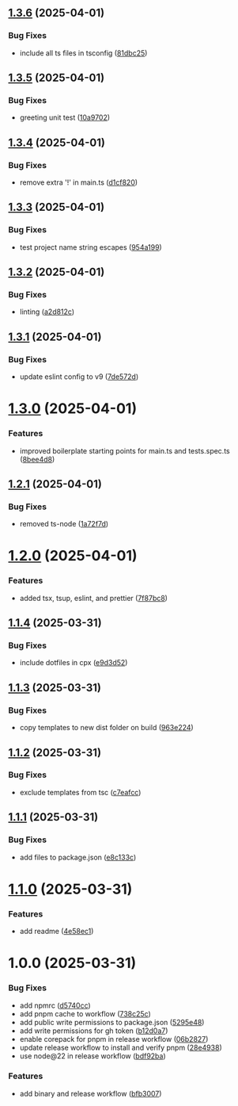 ## [1.3.6](https://github.com/sprout-lab/grow/compare/v1.3.5...v1.3.6) (2025-04-01)


### Bug Fixes

* include all ts files in tsconfig ([81dbc25](https://github.com/sprout-lab/grow/commit/81dbc25b5f1e2457ea4243dfac6e548e40f9462c))

## [1.3.5](https://github.com/sprout-lab/grow/compare/v1.3.4...v1.3.5) (2025-04-01)


### Bug Fixes

* greeting unit test ([10a9702](https://github.com/sprout-lab/grow/commit/10a970234d0e44091fad88645335e4f7c80f559d))

## [1.3.4](https://github.com/sprout-lab/grow/compare/v1.3.3...v1.3.4) (2025-04-01)


### Bug Fixes

* remove extra '!' in main.ts ([d1cf820](https://github.com/sprout-lab/grow/commit/d1cf820730205d59487faaf98be7c54ce0026103))

## [1.3.3](https://github.com/sprout-lab/grow/compare/v1.3.2...v1.3.3) (2025-04-01)


### Bug Fixes

* test project name string escapes ([954a199](https://github.com/sprout-lab/grow/commit/954a199177a56d003eff5f89f4e84db5bf783bbc))

## [1.3.2](https://github.com/sprout-lab/grow/compare/v1.3.1...v1.3.2) (2025-04-01)


### Bug Fixes

* linting ([a2d812c](https://github.com/sprout-lab/grow/commit/a2d812cb4ab2ac147d45b182b321f192b39ed922))

## [1.3.1](https://github.com/sprout-lab/grow/compare/v1.3.0...v1.3.1) (2025-04-01)


### Bug Fixes

* update eslint config to v9 ([7de572d](https://github.com/sprout-lab/grow/commit/7de572d7c6a1a3d690b7ec08cc183258507c9d9c))

# [1.3.0](https://github.com/sprout-lab/grow/compare/v1.2.1...v1.3.0) (2025-04-01)


### Features

* improved boilerplate starting points for main.ts and tests.spec.ts ([8bee4d8](https://github.com/sprout-lab/grow/commit/8bee4d8fbffb8b392e980366a9d160f3c31df0a5))

## [1.2.1](https://github.com/sprout-lab/grow/compare/v1.2.0...v1.2.1) (2025-04-01)


### Bug Fixes

* removed ts-node ([1a72f7d](https://github.com/sprout-lab/grow/commit/1a72f7dd6e15bf1f0e82a7a41d8d447e06497603))

# [1.2.0](https://github.com/sprout-lab/grow/compare/v1.1.4...v1.2.0) (2025-04-01)


### Features

* added tsx, tsup, eslint, and prettier ([7f87bc8](https://github.com/sprout-lab/grow/commit/7f87bc87439016de9e8e7f393857dbb59c52402f))

## [1.1.4](https://github.com/sprout-lab/grow/compare/v1.1.3...v1.1.4) (2025-03-31)


### Bug Fixes

* include dotfiles in cpx ([e9d3d52](https://github.com/sprout-lab/grow/commit/e9d3d5236d30263ccaaee649012a66425e315b9b))

## [1.1.3](https://github.com/sprout-lab/grow/compare/v1.1.2...v1.1.3) (2025-03-31)


### Bug Fixes

* copy templates to new dist folder on build ([963e224](https://github.com/sprout-lab/grow/commit/963e22415a0dcb97306e3c79524043f5f2de66a9))

## [1.1.2](https://github.com/sprout-lab/grow/compare/v1.1.1...v1.1.2) (2025-03-31)


### Bug Fixes

* exclude templates from tsc ([c7eafcc](https://github.com/sprout-lab/grow/commit/c7eafcc4ac14bbe363ce5b19d112104d7e5bdf63))

## [1.1.1](https://github.com/sprout-lab/grow/compare/v1.1.0...v1.1.1) (2025-03-31)


### Bug Fixes

* add files to package.json ([e8c133c](https://github.com/sprout-lab/grow/commit/e8c133c7879752cfd9972b29c0f2d2ca742d476f))

# [1.1.0](https://github.com/sprout-lab/grow/compare/v1.0.0...v1.1.0) (2025-03-31)


### Features

* add readme ([4e58ec1](https://github.com/sprout-lab/grow/commit/4e58ec1c556bd74a37a2e9ff957b08aa6007a1f4))

# 1.0.0 (2025-03-31)


### Bug Fixes

* add npmrc ([d5740cc](https://github.com/sprout-lab/grow/commit/d5740ccd01ad377dceb7fef8bb3b6b5dd16bcec9))
* add pnpm cache to workflow ([738c25c](https://github.com/sprout-lab/grow/commit/738c25ce99fbef680b3ce08aa13058d5fa25f2f4))
* add public write permissions to package.json ([5295e48](https://github.com/sprout-lab/grow/commit/5295e48dcec2ac65bf6385e240b5abb8e81ca663))
* add write permissions for gh token ([b12d0a7](https://github.com/sprout-lab/grow/commit/b12d0a77a3ba58d0fafb7e5215a553af690a6d71))
* enable corepack for pnpm in release workflow ([06b2827](https://github.com/sprout-lab/grow/commit/06b28277b2a5e4135ef15be8b51414b02802f01b))
* update release workflow to install and verify pnpm ([28e4938](https://github.com/sprout-lab/grow/commit/28e4938909c8fda0c2b519d2d4dbf1a353f388bd))
* use node@22 in release workflow ([bdf92ba](https://github.com/sprout-lab/grow/commit/bdf92ba0b0be934c095e0c8bd243af7c9213ca7a))


### Features

* add binary and release workflow ([bfb3007](https://github.com/sprout-lab/grow/commit/bfb30074e7f977a4093f01fa330168824156b421))
